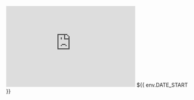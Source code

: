 <iframe src='https://tradingeconomics.com/embed/?s=unitedkinconpriindcp&v=202410171620V20230410&h=220&w=350&ref=/united-kingdom/consumer-price-index-cpi&type=column&d1=2023-10-01&d2=2024-06-30' height='220' width='350'  frameborder='0' scrolling='no'></iframe>
${{ env.DATE_START }}
